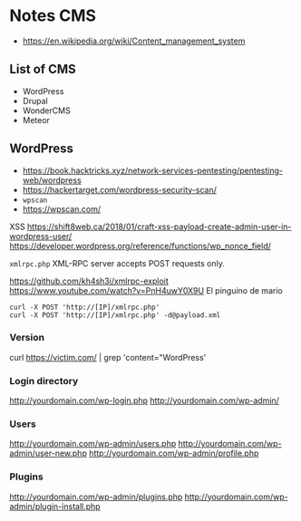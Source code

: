 # Notes CMS

- <https://en.wikipedia.org/wiki/Content_management_system>


## List of CMS
- WordPress
- Drupal
- WonderCMS
- Meteor








## WordPress

- <https://book.hacktricks.xyz/network-services-pentesting/pentesting-web/wordpress>
- <https://hackertarget.com/wordpress-security-scan/>
- `wpscan`
- <https://wpscan.com/>


XSS
https://shift8web.ca/2018/01/craft-xss-payload-create-admin-user-in-wordpress-user/
https://developer.wordpress.org/reference/functions/wp_nonce_field/



`xmlrpc.php`
XML-RPC server accepts POST requests only.

https://github.com/kh4sh3i/xmlrpc-exploit
https://www.youtube.com/watch?v=PnH4uwY0X9U El pinguino de mario
```
curl -X POST 'http://[IP]/xmlrpc.php'
curl -X POST 'http://[IP]/xmlrpc.php' -d@payload.xml
```











### Version
curl https://victim.com/ | grep 'content="WordPress'


### Login directory
http://yourdomain.com/wp-login.php
http://yourdomain.com/wp-admin/



### Users
http://yourdomain.com/wp-admin/users.php
http://yourdomain.com/wp-admin/user-new.php
http://yourdomain.com/wp-admin/profile.php

### Plugins
http://yourdomain.com/wp-admin/plugins.php
http://yourdomain.com/wp-admin/plugin-install.php





